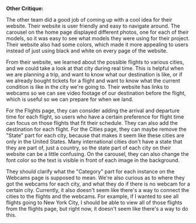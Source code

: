 **Other Critique:**

The other team did a good job of coming up with a cool idea for their website. Their website is user friendly and easy to navigate around. The carousel on the home page displayed different photos, one for each of their models, so it was easy to see what models they were using for their project. Their website also had some colors, which made it more appealing to users instead of just using black and white on every page of the website.

From their website, we learned about the possible flights to various cities, and we could take a look at that city during real time. This is helpful when we are planning a trip, and want to know what our destination is like, or if we already bought tickets for a flight and want to know what the current condition is like in the city we're going to. Their website has links to webcams so we can see video footage of our destination before the flight, which is useful so we can prepare for when we land.

For the Flights page, they can consider adding the arrival and departure time for each flight, so users who have a certain preference for flight time can focus on those flights that fit their schedule. They can also add the destination for each flight. For the Cities page, they can maybe remove the "State" part for each city, because that makes it seem like these cities are only in the United States. Many international cities don't have a state that they are part of, just a country, so the state part of each city on their website can be a little confusing. On the carousel, they can also change the font color so the text is visible in front of each image in the background.

They should clarify what the "Category" part for each instance on the Webcams page is supposed to mean. We're also curious as to where they got the webcams for each city, and what they do if there is no webcam for a certain city. Currently, it also doesn't seem like there's a way to connect the cities to the flights and the webcams. For example, if I wanted to see all flights going to New York City, I should be able to view all of those flights from the flights page, but right now, it doesn't seem like there's a way to do this.

